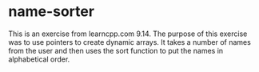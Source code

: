 # name-sorter
This is an exercise from learncpp.com 9.14.
The purpose of this exercise was to use pointers to create dynamic arrays.
It takes a number of names from the user and then uses the <algorithm> sort function to put the names in alphabetical order.
